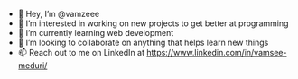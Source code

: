- 👋 Hey, I’m @vamzeee
- 👀 I’m interested in working on new projects to get better at programming
- 🌱 I’m currently learning web development 
- 💞️ I’m looking to collaborate on anything that helps learn new things
- 📫 Reach out to me on LinkedIn at https://www.linkedin.com/in/vamsee-meduri/

<!---
vamzeee/vamzeee is a ✨ special ✨ repository because its `README.md` (this file) appears on your GitHub profile.
You can click the Preview link to take a look at your changes.
--->
